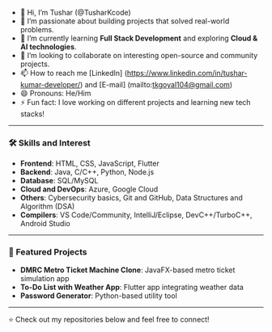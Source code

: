 - 👋 Hi, I’m Tushar (@TusharKcode)
- 👀 I’m passionate about building projects that solved real-world problems.
- 🌱 I’m currently learning **Full Stack Development** and exploring **Cloud & AI technologies**.
- 💞️ I’m looking to collaborate on interesting open-source and community projects.
- 📫 How to reach me [LinkedIn] (https://www.linkedin.com/in/tushar-kumar-developer/) and [E-mail] (mailto:tkgoyal104@gmail.com)
- 😄 Pronouns: He/Him
- ⚡ Fun fact: I love working on different projects and learning new tech stacks!

---

### 🛠️ Skills and Interest
- **Frontend**: HTML, CSS, JavaScript, Flutter
- **Backend**: Java, C/C++, Python, Node.js
- **Database**: SQL/MySQL
- **Cloud and DevOps**: Azure, Google Cloud
- **Others**: Cybersecurity basics, Git and GitHub, Data Structures and Algorithm (DSA)
- **Compilers**: VS Code/Community, IntelliJ/Eclipse, DevC++/TurboC++, Android Studio

---

### 📂 Featured Projects
- **DMRC Metro Ticket Machine Clone**: JavaFX-based metro ticket simulation app
- **To-Do List with Weather App**: Flutter app integrating weather data
- **Password Generator**: Python-based utility tool

---

⭐ Check out my repositories below and feel free to connect!
<!---
TusharKcode/TusharKcode is a ✨ special ✨ repository because its `README.md` (this file) appears on your GitHub profile.
You can click the Preview link to take a look at your changes.
--->

